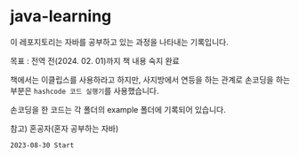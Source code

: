 # java-learning

이 레포지토리는 자바를 공부하고 있는 과정을 나타내는 기록입니다.

목표 : 전역 전(2024. 02. 01)까지 책 내용 숙지 완료 

책에서는 이클립스를 사용하라고 하지만, 사지방에서 연등을 하는 관계로 손코딩을 하는 부분은 ``hashcode 코드 실행기``를 사용했습니다.

손코딩을 한 코드는 각 폴더의 example 폴더에 기록되어 있습니다.

참고) 혼공자(혼자 공부하는 자바)

``2023-08-30 Start``
